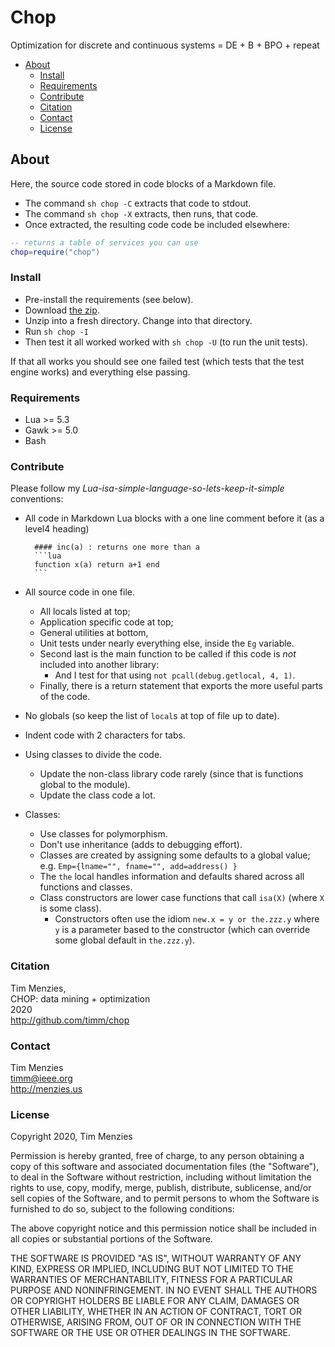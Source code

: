 # Chop

Optimization for discrete and continuous systems = DE + B + BPO + repeat

- [About](#about) 
    - [Install](#install) 
    - [Requirements](#requirements) 
    - [Contribute](#contribute) 
    - [Citation](#citation) 
    - [Contact](#contact) 
    - [License](#license) 

## About

Here, the source code stored in code blocks of a Markdown file.
- The command `sh chop -C` extracts that code to stdout. 
- The command `sh chop -X` extracts, then runs, that code.
- Once extracted, the resulting code code be included elsewhere:

```lua
-- returns a table of services you can use
chop=require("chop")
```

### Install

- Pre-install the  requirements (see below). 
- Download [the zip](https://github.com/timm/chop/archive/master.zip).
- Unzip into a fresh directory. Change into that directory.
- Run `sh chop -I`
- Then test it all worked worked with `sh chop -U` (to run the unit tests).

If that all works you should see one failed test (which tests that the test engine works) and everything else passing.

### Requirements

- Lua >= 5.3
- Gawk >= 5.0
- Bash

### Contribute

Please follow my _Lua-isa-simple-language-so-lets-keep-it-simple_ conventions:

- All code in Markdown Lua blocks with a one line comment before it (as a level4 heading)

        #### inc(a) : returns one more than a
        ```lua
        function x(a) return a+1 end
        ```
- All source code in one file.
  - All locals listed at top;
  - Application specific code at top;
  - General utilities at bottom,
  - Unit tests under nearly everything  else,  inside the `Eg` variable.
  - Second last is the main function to be called if this code is _not_ included into
    another library:
    - And I test for that using `not pcall(debug.getlocal, 4, 1)`.
  - Finally, there  is a return statement that exports the more useful parts of the code.
- No globals (so keep the list of `local`s at top of file up to date).
- Indent code with 2 characters for tabs.
- Using classes to divide the code. 
  - Update the non-class library code rarely (since that is functions global to the module).
  - Update the class code a lot.
- Classes:
  - Use classes for polymorphism. 
  - Don't use inheritance (adds to debugging effort).
  - Classes are created by assigning some defaults to a global value;    
    e.g. `Emp={lname="", fname="", add=address() }`
  - The `the` local handles information and defaults shared across all functions and classes.
  - Class constructors are lower case functions that call `isa(X)` 
    (where `X` is some class).
    - Constructors often use the idiom `new.x = y or the.zzz.y` where `y` is a parameter
      based to the constructor (which can override some global default in `the.zzz.y`).
  


### Citation

Tim Menzies,  
CHOP: data mining + optimization  
2020  
http://github.com/timm/chop

### Contact

Tim Menzies   
timm@ieee.org  
http://menzies.us

### License

Copyright 2020, Tim Menzies

Permission is hereby granted, free of charge, to any person obtaining a copy of this software and associated documentation files (the "Software"), to deal in the Software without restriction, including without limitation the rights to use, copy, modify, merge, publish, distribute, sublicense, and/or sell copies of the Software, and to permit persons to whom the Software is furnished to do so, subject to the following conditions:

The above copyright notice and this permission notice shall be included in all copies or substantial portions of the Software.

THE SOFTWARE IS PROVIDED "AS IS", WITHOUT WARRANTY OF ANY KIND, EXPRESS OR IMPLIED, INCLUDING BUT NOT LIMITED TO THE WARRANTIES OF MERCHANTABILITY, FITNESS FOR A PARTICULAR PURPOSE AND NONINFRINGEMENT. IN NO EVENT SHALL THE AUTHORS OR COPYRIGHT HOLDERS BE LIABLE FOR ANY CLAIM, DAMAGES OR OTHER LIABILITY, WHETHER IN AN ACTION OF CONTRACT, TORT OR OTHERWISE, ARISING FROM, OUT OF OR IN CONNECTION WITH THE SOFTWARE OR THE USE OR OTHER DEALINGS IN THE SOFTWARE.


